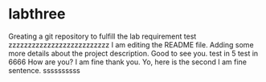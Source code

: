 # labthree
Greating a git repository to fulfill the lab requirement
test zzzzzzzzzzzzzzzzzzzzzzzzzz
I am editing the README file. Adding some more details about the project description.
Good to see you.
test in 5
test in 6666
How are you?
I am fine thank you.
Yo, here is the second I am fine sentence.
ssssssssss
